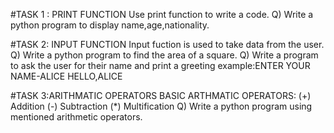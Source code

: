 #TASK 1 : PRINT FUNCTION
  Use print function to write a code.
  Q)   Write a python program to display name,age,nationality.
  
#TASK 2: INPUT FUNCTION
   Input fuction is used to take data from the user.
  Q)  Write a python program to find the area of a square.
  Q) Write a program to ask the user for their name and print a greeting
 example:ENTER YOUR NAME-ALICE
         HELLO,ALICE
         
#TASK 3:ARITHMATIC OPERATORS
  BASIC ARTHMATIC OPERATORS:
      (+) Addition
      (-) Subtraction
      (*) Multification
  Q) Write a python program using mentioned arithmetic operators.
